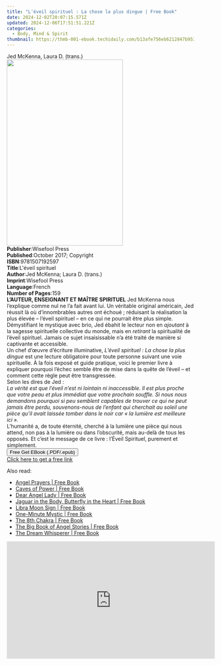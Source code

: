 ```yaml
---
title: "L'éveil spirituel : La chose la plus dingue | Free Book"
date: 2024-12-02T20:07:15.571Z
updated: 2024-12-06T17:51:51.221Z
categories:
  - Body, Mind & Spirit
thumbnail: https://thmb-001-ebook.techidaily.com/b13afe756eb6212847b953f1c19ac1caf324aa365135b736d5424e667863e492.jpg
---
```

<main id="book-container">
  <div class="flex flex-col">
    <div class="book-brief flex-1 py-6 px-4 sm:p-6 md:py-10 md:px-8">
      <!-- brief-->
      <div class="book-brief-main">Jed McKenna, Laura D. (trans.)</div>
    </div>
    <div
      class="book-meta-info flex-1 grid gap-4 col-start-1 col-end-3 row-start-1 sm:mb-6 sm:grid-cols-4 lg:gap-6 lg:col-start-2 lg:row-end-6 lg:row-span-6 lg:mb-0"
    >
      <div
        class="book-meta-info-left place-content-center mt-4 p-4 text-sm leading-6 col-start-2 col-span-2 dark:text-slate-400"
      >
        <img
          class="w-full h-500 object-cover rounded-lg sm:h-255 sm:col-span-2 lg:col-span-full"
          src="https://img-001-ebook.techidaily.com/7b86be99e1219be5439f42c1ec3e8b77483e30430cc1974578562985ffa9a2fa.jpg"
          alt=""
          width="312"
          height="500"
        />
      </div>
      <div
        class="book-meta-info-right mt-2 col-start-1 row-start-2 col-span-3 self-center"
      >
        <!-- meta data  -->
        <div class="flex flex-col px-4 md:px-8">
          <div class="flex-1">
            <strong>Publisher</strong>:<span class="px-2">Wisefool Press</span>
          </div>
          <div class="flex-1">
            <strong>Published</strong>:<span class="px-2"
              >October 2017; Copyright</span
            >
          </div>
          <div class="flex-1">
            <strong>ISBN</strong>:<span class="px-2">9781507192597</span>
          </div>
          <div class="flex-1">
            <strong>Title</strong>:<span class="px-2"
              >L&#39;éveil spirituel</span
            >
          </div>
          <div class="flex-1">
            <strong>Author</strong>:<span class="px-2"
              >Jed McKenna; Laura D. (trans.)</span
            >
          </div>
          <div class="flex-1">
            <strong>Imprint</strong>:<span class="px-2">Wisefool Press</span>
          </div>
          <div class="flex-1">
            <strong>Language</strong>:<span class="px-2">French</span>
          </div>
          <div class="flex-1">
            <strong>Number of Pages</strong>:<span class="px-2">159</span>
          </div>
        </div>
      </div>
    </div>
    <div class="book-description flex-1 py-6 px-4 sm:p-6 md:py-10 md:px-8">
      <div class="book-description-main">
        <div accordion-content="" id="description">
          <b>L’AUTEUR, ENSEIGNANT ET MAÎTRE SPIRITUEL</b> Jed McKenna nous
          l’explique comme nul ne l’a fait avant lui. Un véritable original
          américain, Jed réussit là où d’innombrables autres ont échoué&nbsp;;
          réduisant la réalisation la plus élevée – l’éveil spirituel – en ce
          qui ne pourrait être plus simple.<br />Démystifiant le mystique avec
          brio, Jed ébahit le lecteur non en <i>ajoutant </i>à la sagesse
          spirituelle collective du monde, mais en <i>retirant </i>la
          spiritualité de l’éveil spirituel. Jamais ce sujet insaisissable n’a
          été traité de manière si captivante et accessible.<br />Un chef
          d’œuvre d’écriture illuminative,
          <i>L’éveil spirituel&nbsp;: La chose la plus dingue</i> est une
          lecture obligatoire pour toute personne suivant une voie spirituelle.
          À la fois exposé et guide pratique, voici le premier livre à expliquer
          pourquoi l’échec semble être de mise dans la quête de l’éveil – et
          comment cette règle peut être transgressée.<br />Selon les dires de
          Jed :<br /><i
            >La vérité est que l’éveil n’est ni lointain ni inaccessible. Il est
            plus proche que votre peau et plus immédiat que votre prochain
            souffle. Si nous nous demandons pourquoi si peu semblent capables de
            trouver ce qui ne peut jamais être perdu, souvenons-nous de l’enfant
            qui cherchait au soleil une pièce qu’il avait laissée tomber dans le
            noir car «&nbsp;la lumière est meilleure ici&nbsp;».&nbsp;</i
          ><br />L’humanité a, de toute éternité, cherché à la lumière une pièce
          qui nous attend, non pas à la lumière ou dans l’obscurité, mais
          au-delà de tous les opposés. Et c’est le message de ce livre&nbsp;:
          l’Éveil Spirituel, purement et simplement.<br />
        </div>
        <div class="accordion-fader"></div>
      </div>
    </div>
    <div class="book-excerpts flex-1 py-6 px-4 sm:p-6 md:py-10 md:px-8"></div>
    <div
      class="book-about-author flex-1 py-6 px-4 sm:p-6 md:py-10 md:px-8"
    ></div>
    <div class="book-free-get flex-1 py-6 px-4 sm:p-6 md:py-10 md:px-8">
      <button
        id="btn-free-get"
        class="bg-blue-500 hover:bg-blue-700 text-white font-bold py-2 px-4 rounded"
      >
        Free Get EBook (.PDF/.epub)
      </button>
      <div id="countdown-display" class="px-2 text-lg mt-2"></div>
      <a
        id="free-link"
        class="hidden bg-blue-500 hover:bg-blue-700 text-white font-bold py-2 px-4 rounded"
        href="https://www.ebooks.com/en-us/book/95876019/l-veil-spirituel-la-chose-la-plus-dingue/jed-mckenna/"
        target="_blank"
        >Click here to get a free link</a
      >
    </div>
    <script>
      let countdownTime = 0;
      let countdownInterval = null;
      document
        .getElementById('btn-free-get')
        .addEventListener('click', startCountdown);
      function startCountdown() {
        countdownTime = new Date().getTime() + 60000 * 3;
        countdownInterval = setInterval(updateCountdown, 1000);
        document.getElementById('btn-free-get').disabled = true;
        document
          .getElementById('btn-free-get')
          .classList.add('bg-gray-500', 'cursor-not-allowed');
      }
      function updateCountdown() {
        let currentTime = new Date().getTime();
        let timeLeft = countdownTime - currentTime;
        let secondsLeft = Math.floor(timeLeft / 1000);
        document.getElementById('countdown-display').innerHTML =
          `Remaining time: ${secondsLeft} seconds.`;
        if (secondsLeft <= 0) {
          clearInterval(countdownInterval);
          document.getElementById('btn-free-get').classList.add('hidden');
          document.getElementById('free-link').classList.remove('hidden');
          document.getElementById('countdown-display').innerHTML = '';
        }
      }
    </script>
  </div>
</main>

<ins class="adsbygoogle"
      style="display:block"
      data-ad-client="ca-pub-7571918770474297"
      data-ad-slot="8358498916"
      data-ad-format="auto"
      data-full-width-responsive="true"></ins>
    

<span class="atpl-alsoreadstyle">Also read:</span>
<div><ul>
<li><a href="https://novels-ebooks.techidaily.com/96317160-9781781801642-angel-prayers/"><u>Angel Prayers | Free Book</u></a></li>
<li><a href="https://novels-ebooks.techidaily.com/96317168-9781781807781-caves-of-power/"><u>Caves of Power | Free Book</u></a></li>
<li><a href="https://novels-ebooks.techidaily.com/96317179-9781848506138-dear-angel-lady/"><u>Dear Angel Lady | Free Book</u></a></li>
<li><a href="https://novels-ebooks.techidaily.com/96317169-9781781808696-jaguar-in-the-body-butterfly-in-the-heart/"><u>Jaguar in the Body, Butterfly in the Heart | Free Book</u></a></li>
<li><a href="https://novels-ebooks.techidaily.com/96317166-9781781803691-libra-moon-sign/"><u>Libra Moon Sign | Free Book</u></a></li>
<li><a href="https://novels-ebooks.techidaily.com/96317178-9781848506039-one-minute-mystic/"><u>One-Minute Mystic | Free Book</u></a></li>
<li><a href="https://novels-ebooks.techidaily.com/96317162-9781848504431-the-8th-chakra/"><u>The 8th Chakra | Free Book</u></a></li>
<li><a href="https://novels-ebooks.techidaily.com/96317174-9781781809631-the-big-book-of-angel-stories/"><u>The Big Book of Angel Stories | Free Book</u></a></li>
<li><a href="https://novels-ebooks.techidaily.com/96317170-9781848505117-the-dream-whisperer/"><u>The Dream Whisperer | Free Book</u></a></li>
</ul></div>

<!-- affiliate ads begin -->
<iframe width="560" height="315" src="https://www.youtube.com/embed/d-COuhPT5mk?si=wLZU6jkkAdJuAn6h" title="YouTube video player" frameborder="0" allow="accelerometer; autoplay; clipboard-write; encrypted-media; gyroscope; picture-in-picture; web-share" referrerpolicy="strict-origin-when-cross-origin" allowfullscreen></iframe>
<!-- affiliate ads end -->

